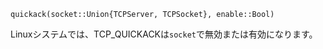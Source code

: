 ```
quickack(socket::Union{TCPServer, TCPSocket}, enable::Bool)
```

Linuxシステムでは、TCP_QUICKACKは`socket`で無効または有効になります。
